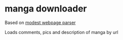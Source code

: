 manga downloader
================

Based on [modest webpage parser](https://github.com/ARQtty/modest-webpage-parser)

Loads comments, pics and description of manga by url